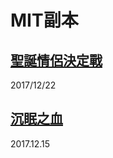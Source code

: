 # MIT副本

## [聖誕情侶決定戰](sheng-dan-qing-lv-jue-ding-zhan.md)

2017/12/22

## [沉眠之血](chen-mian-zhi-xie/300a-chen-mian-zhi-xie-300b-2014-fen-yan-de-guo-du.md)

2017.12.15

